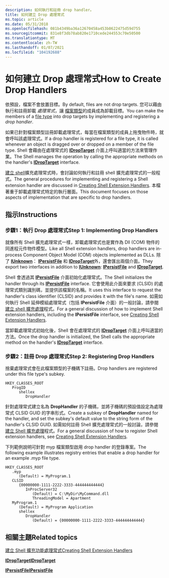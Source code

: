 ```yaml
---
description: 如何執行和註冊 drop handler。
title: 如何建立 Drop 處理常式
ms.topic: article
ms.date: 05/31/2018
ms.openlocfilehash: 081b4349ba36a12670458a453b0622475d59d755
ms.sourcegitcommit: 831e8f3db78ab820e1710cede244553c70e50500
ms.translationtype: MT
ms.contentlocale: zh-TW
ms.lasthandoff: 01/07/2021
ms.locfileid: "104192688"
---
```

# <a name="how-to-create-drop-handlers"></a><span data-ttu-id="02805-103">如何建立 Drop 處理常式</span><span class="sxs-lookup"><span data-stu-id="02805-103">How to Create Drop Handlers</span></span>

<span data-ttu-id="02805-104">依預設，檔案不會放置目標。</span><span class="sxs-lookup"><span data-stu-id="02805-104">By default, files are not drop targets.</span></span> <span data-ttu-id="02805-105">您可以藉由執行和註冊卸載 *處理常式*，讓 [檔案類型](fa-file-types.md)的成員成為卸載目標。</span><span class="sxs-lookup"><span data-stu-id="02805-105">You can make the members of a [file type](fa-file-types.md) into drop targets by implementing and registering a *drop handler*.</span></span>

<span data-ttu-id="02805-106">如果已針對檔案類型註冊卸載處理常式，每當在檔案類型的成員上拖曳物件時，就會呼叫該處理常式。</span><span class="sxs-lookup"><span data-stu-id="02805-106">If a drop handler is registered for a file type, it is called whenever an object is dragged over or dropped on a member of the file type.</span></span> <span data-ttu-id="02805-107">Shell 會藉由在處理常式的 [**IDropTarget**](/windows/win32/api/oleidl/nn-oleidl-idroptarget) 介面上呼叫適當的方法來管理作業。</span><span class="sxs-lookup"><span data-stu-id="02805-107">The Shell manages the operation by calling the appropriate methods on the handler's [**IDropTarget**](/windows/win32/api/oleidl/nn-oleidl-idroptarget) interface.</span></span>

<span data-ttu-id="02805-108">[建立 shell](handlers.md)擴充處理常式時，會討論如何執行和註冊 shell 擴充處理常式的一般程式。</span><span class="sxs-lookup"><span data-stu-id="02805-108">The general procedures for implementing and registering a Shell extension handler are discussed in [Creating Shell Extension Handlers](handlers.md).</span></span> <span data-ttu-id="02805-109">本檔著重于卸載處理常式特定的執行層面。</span><span class="sxs-lookup"><span data-stu-id="02805-109">This document focuses on those aspects of implementation that are specific to drop handlers.</span></span>

## <a name="instructions"></a><span data-ttu-id="02805-110">指示</span><span class="sxs-lookup"><span data-stu-id="02805-110">Instructions</span></span>

### <a name="step-1-implementing-drop-handlers"></a><span data-ttu-id="02805-111">步驟1：執行 Drop 處理常式</span><span class="sxs-lookup"><span data-stu-id="02805-111">Step 1: Implementing Drop Handlers</span></span>

<span data-ttu-id="02805-112">就像所有 Shell 擴充處理常式一樣，卸載處理常式也是實作為 Dll (COM) 物件的同進程元件物件模型。</span><span class="sxs-lookup"><span data-stu-id="02805-112">Like all Shell extension handlers, drop handlers are in-process Component Object Model (COM) objects implemented as DLLs.</span></span> <span data-ttu-id="02805-113">除了 [**IUnknown**](/windows/win32/api/unknwn/nn-unknwn-iunknown)： [**IPersistFile**](/windows/win32/api/objidl/nn-objidl-ipersistfile) 和 [**IDropTarget**](/windows/win32/api/oleidl/nn-oleidl-idroptarget)外，還會匯出兩個介面。</span><span class="sxs-lookup"><span data-stu-id="02805-113">They export two interfaces in addition to [**IUnknown**](/windows/win32/api/unknwn/nn-unknwn-iunknown): [**IPersistFile**](/windows/win32/api/objidl/nn-objidl-ipersistfile) and [**IDropTarget**](/windows/win32/api/oleidl/nn-oleidl-idroptarget).</span></span>

<span data-ttu-id="02805-114">Shell 會透過其 [**IPersistFile**](/windows/win32/api/objidl/nn-objidl-ipersistfile) 介面初始化處理常式。</span><span class="sxs-lookup"><span data-stu-id="02805-114">The Shell initializes the handler through its [**IPersistFile**](/windows/win32/api/objidl/nn-objidl-ipersistfile) interface.</span></span> <span data-ttu-id="02805-115">它會使用此介面來要求 (CLSID) 的處理常式類別識別碼，並提供該檔案的名稱。</span><span class="sxs-lookup"><span data-stu-id="02805-115">It uses this interface to request the handler's class identifier (CLSID) and provides it with the file's name.</span></span> <span data-ttu-id="02805-116">如需如何執行 Shell 延伸模組處理常式（包括 **IPersistFile** 介面）的一般討論，請參閱 [建立 shell 擴充處理](handlers.md)程式。</span><span class="sxs-lookup"><span data-stu-id="02805-116">For a general discussion of how to implement Shell extension handlers, including the **IPersistFile** interface, see [Creating Shell Extension Handlers](handlers.md).</span></span>

<span data-ttu-id="02805-117">當卸載處理常式初始化後，Shell 會在處理常式的 [**IDropTarget**](/windows/win32/api/oleidl/nn-oleidl-idroptarget) 介面上呼叫適當的方法。</span><span class="sxs-lookup"><span data-stu-id="02805-117">Once the drop handler is initialized, the Shell calls the appropriate method on the handler's [**IDropTarget**](/windows/win32/api/oleidl/nn-oleidl-idroptarget) interface.</span></span>

### <a name="step-2-registering-drop-handlers"></a><span data-ttu-id="02805-118">步驟2：註冊 Drop 處理常式</span><span class="sxs-lookup"><span data-stu-id="02805-118">Step 2: Registering Drop Handlers</span></span>

<span data-ttu-id="02805-119">捨棄處理常式會在此檔案類型的子機碼下註冊。</span><span class="sxs-lookup"><span data-stu-id="02805-119">Drop handlers are registered under this file type's subkey.</span></span>

```
HKEY_CLASSES_ROOT
   ProgID
      shellex
         DropHandler
```

<span data-ttu-id="02805-120">針對處理常式建立名為 **DropHandler** 的子機碼，並將子機碼的預設值設定為處理常式 CLSID GUID 的字串形式。</span><span class="sxs-lookup"><span data-stu-id="02805-120">Create a subkey of **DropHandler** named for the handler, and set the subkey's default value to the string form of the handler's CLSID GUID.</span></span> <span data-ttu-id="02805-121">如需如何註冊 Shell 擴充處理常式的一般討論，請參閱 [建立 Shell 擴充處理](handlers.md)程式。</span><span class="sxs-lookup"><span data-stu-id="02805-121">For a general discussion of how to register Shell extension handlers, see [Creating Shell Extension Handlers](handlers.md).</span></span>

<span data-ttu-id="02805-122">下列範例說明可針對 myp 檔案類型啟用 drop handler 的登錄專案。</span><span class="sxs-lookup"><span data-stu-id="02805-122">The following example illustrates registry entries that enable a drop handler for an example .myp file type.</span></span>

```
HKEY_CLASSES_ROOT
   .myp
      (Default) = MyProgram.1
   CLSID
      {00000000-1111-2222-3333-444444444444}
         InProcServer32
            (Default) = C:\MyDir\MyCommand.dll
            ThreadingModel = Apartment
   MyProgram.1
      (Default) = MyProgram Application
      shellex
         DropHandler
            (Default) = {00000000-1111-2222-3333-444444444444}
```

## <a name="related-topics"></a><span data-ttu-id="02805-123">相關主題</span><span class="sxs-lookup"><span data-stu-id="02805-123">Related topics</span></span>

<dl> <dt>

[<span data-ttu-id="02805-124">建立 Shell 擴充功能處理常式</span><span class="sxs-lookup"><span data-stu-id="02805-124">Creating Shell Extension Handlers</span></span>](handlers.md)
</dt> <dt>

[<span data-ttu-id="02805-125">**IDropTarget**</span><span class="sxs-lookup"><span data-stu-id="02805-125">**IDropTarget**</span></span>](/windows/win32/api/oleidl/nn-oleidl-idroptarget)
</dt> <dt>

[<span data-ttu-id="02805-126">**IPersistFile**</span><span class="sxs-lookup"><span data-stu-id="02805-126">**IPersistFile**</span></span>](/windows/win32/api/objidl/nn-objidl-ipersistfile)
</dt> </dl>

 

 

